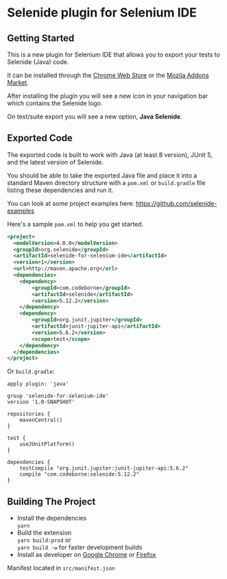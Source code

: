 # Selenide plugin for Selenium IDE

## Getting Started

This is a new plugin for Selenium IDE that allows you to export your tests to Selenide (Java) code.  

It can be installed through the [Chrome Web Store](https://chrome.google.com/webstore/detail/selenide-for-selenium-ide/nlkfobhoffngaakgdbkdnmmjcchibcba) or the [Mozila Addons Market](https://addons.mozilla.org/ru/firefox/addon/selenide-for-selenium-ide/).

After installing the plugin you will see a new icon in your navigation bar which contains the Selenide logo.

On test/suite export you will see a new option, **Java Selenide**.

## Exported Code

The exported code is built to work with Java (at least 8 version), JUnit 5, and the latest version of Selenide.

You should be able to take the exported Java file and place it into a standard Maven directory structure with a `pom.xml` or `build.gradle` file listing these dependencies and run it.

You can look at some project examples here: https://github.com/selenide-examples

Here's a sample `pom.xml` to help you get started.

```xml
<project>
  <modelVersion>4.0.0</modelVersion>
  <groupId>org.selenide</groupId>
  <artifactId>selenide-for-selenium-ide</artifactId>
  <version>1</version>
  <url>http://maven.apache.org</url>
  <dependencies>
    <dependency>
        <groupId>com.codeborne</groupId>
        <artifactId>selenide</artifactId>
        <version>5.12.2</version>
    </dependency>
    <dependency>
        <groupId>org.junit.jupiter</groupId>
        <artifactId>junit-jupiter-api</artifactId>
        <version>5.6.2</version>
        <scope>test</scope>
    </dependency>
  </dependencies>
</project>
```

Or `build.gradle`:

```
apply plugin: 'java'

group 'selenide-for-selenium-ide'
version '1.0-SNAPSHOT'

repositories {
    mavenCentral()
}

test {
    useJUnitPlatform()
}

dependencies {
	testCompile "org.junit.jupiter:junit-jupiter-api:5.6.2"
	compile "com.codeborne:selenide:5.12.2"
}
```

## Building The Project

- Install the dependencies  
`yarn`
- Build the extension  
`yarn build:prod` or         
`yarn build -w` for faster development builds   
- Install as developer on [Google Chrome](https://developer.chrome.com/extensions/getstarted#unpacked) or [Firefox](https://developer.mozilla.org/en-US/Add-ons/WebExtensions/Temporary_Installation_in_Firefox)  

Manifest located in `src/manifest.json`

